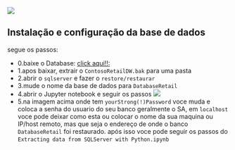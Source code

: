 ![](https://github.com/romeritomorais/manipulando-dados-no-sqlserver-com-python/blob/master/resources/logo.jpeg)

## Instalação e configuração da base de dados

segue os passos:
- 0.baixe o Database: [click aqui!!:](https://www.microsoft.com/en-us/download/details.aspx?id=18279)
- 1.apos baixar, extrair o `ContosoRetailDW.bak` para uma pasta
- 2.abrir o `sqlserver` e fazer o `restore/restaurar`
- 3.mude o nome da base de dados para `DatabaseRetail`
- 4.abrir o Jupyter notebook e seguir os passos
![](https://github.com/romeritomorais/manipulando-dados-no-sqlserver-com-python/blob/master/resources/bd.PNG)
- 5.na imagem acima onde tem `yourStrong(!)Password` voce muda e coloca a senha do usuario do seu banco geralmente o SA, em `localhost` voce pode deixar como esta ou colocar o nome da sua maquina ou IP/host remoto, mas que seja o endereço de onde o banco `DatabaseRetail`
foi restaurado. após isso voce pode seguir os passos do `Extracting data from SQLServer with Python.ipynb`
